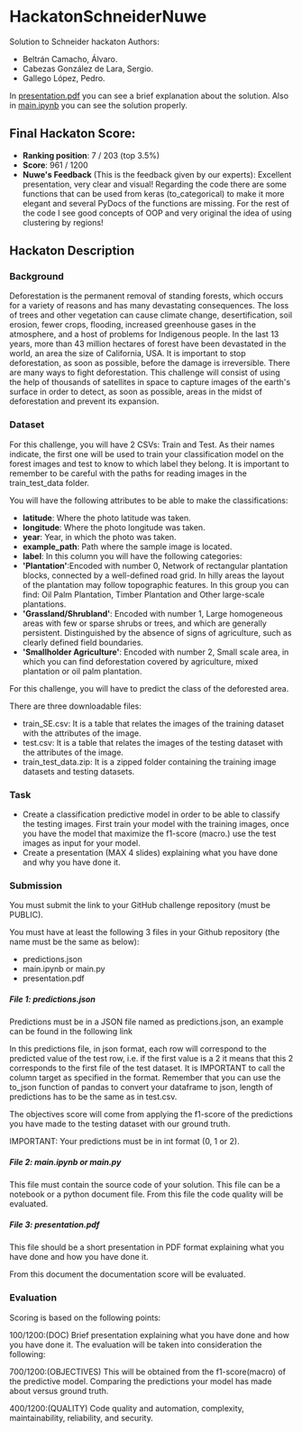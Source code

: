# HackatonSchneiderNuwe
Solution to Schneider hackaton
Authors:
  - Beltrán Camacho, Álvaro.
  - Cabezas González de Lara, Sergio.
  - Gallego López, Pedro.
  
  
In [presentation.pdf](https://github.com/drumalv/HackatonSchneiderNuwe/presentation.pdf) you can see a brief explanation about the solution. Also in [main.ipynb](https://github.com/drumalv/HackatonSchneiderNuwe/main.ipynb) you can see the solution properly.

## Final Hackaton Score:
- **Ranking position**: 7 / 203 (top 3.5%)
- **Score**: 961 / 1200
- **Nuwe's Feedback** (This is the feedback given by our experts): Excellent presentation, very clear and visual! Regarding the code there are some functions that can be used from keras (to_categorical) to make it more elegant and several PyDocs of the functions are missing. For the rest of the code I see good concepts of OOP and very original the idea of using clustering by regions!


## Hackaton Description
  
### Background
Deforestation is the permanent removal of standing forests, which occurs for a variety of reasons and has many devastating consequences. The loss of trees and other vegetation can cause climate change, desertification, soil erosion, fewer crops, flooding, increased greenhouse gases in the atmosphere, and a host of problems for Indigenous people. In the last 13 years, more than 43 million hectares of forest have been devastated in the world, an area the size of California, USA. It is important to stop deforestation, as soon as possible, before the damage is irreversible. There are many ways to fight deforestation. This challenge will consist of using the help of thousands of satellites in space to capture images of the earth's surface in order to detect, as soon as possible, areas in the midst of deforestation and prevent its expansion.

### Dataset
For this challenge, you will have 2 CSVs: Train and Test. As their names indicate, the first one will be used to train your classification model on the forest images and test to know to which label they belong. It is important to remember to be careful with the paths for reading images in the train_test_data folder.

You will have the following attributes to be able to make the classifications:

- **latitude**: Where the photo latitude was taken.
- **longitude**: Where the photo longitude was taken.
- **year**: Year, in which the photo was taken.
- **example_path**: Path where the sample image is located.
- **label**: In this column you will have the following categories:
- **'Plantation'**:Encoded with number 0, Network of rectangular plantation blocks, connected by a well-defined road grid. In hilly areas the layout of the plantation may follow topographic features. In this group you can find: Oil Palm Plantation, Timber Plantation and Other large-scale plantations.
- **'Grassland/Shrubland'**: Encoded with number 1, Large homogeneous areas with few or sparse shrubs or trees, and which are generally persistent. Distinguished by the absence of signs of agriculture, such as clearly defined field boundaries.
- **'Smallholder Agriculture'**: Encoded with number 2, Small scale area, in which you can find deforestation covered by agriculture, mixed plantation or oil palm plantation.

For this challenge, you will have to predict the class of the deforested area.

There are three downloadable files:

- train_SE.csv: It is a table that relates the images of the training dataset with the attributes of the image.
- test.csv: It is a table that relates the images of the testing dataset with the attributes of the image. 
- train_test_data.zip: It is a zipped folder containing the training image datasets and testing datasets. 


### Task
- Create a classification predictive model in order to be able to classify the testing images. First train your model with the training images, once you have the model that maximize the f1-score (macro.) use the test images as input for your model.
- Create a presentation (MAX 4 slides) explaining what you have done and why you have done it.

### Submission
You must submit the link to your GitHub challenge repository (must be PUBLIC).

You must have at least the following 3 files in your Github repository (the name must be the same as below):

- predictions.json
- main.ipynb or main.py
- presentation.pdf

##### File 1: predictions.json
Predictions must be in a JSON file named as predictions.json, an example can be found in the following link

In this predictions file, in json format, each row will correspond to the predicted value of the test row, i.e. if the first value is a 2 it means that this 2 corresponds to the first file of the test dataset. It is IMPORTANT to call the column target as specified in the format. Remember that you can use the to_json function of pandas to convert your dataframe to json, length of predictions has to be the same as in test.csv.

The objectives score will come from applying the f1-score of the predictions you have made to the testing dataset with our ground truth.

IMPORTANT: Your predictions must be in int format (0, 1 or 2).

##### File 2: main.ipynb or main.py
This file must contain the source code of your solution. This file can be a notebook or a python document file. From this file the code quality will be evaluated.

##### File 3: presentation.pdf
This file should be a short presentation in PDF format explaining what you have done and how you have done it.

From this document the documentation score will be evaluated.


### Evaluation
Scoring is based on the following points:

100/1200:(DOC) Brief presentation explaining what you have done and how you have done it.
The evaluation will be taken into consideration the following:

700/1200:(OBJECTIVES) This will be obtained from the f1-score(macro) of the predictive model. Comparing the predictions your model has made about versus ground truth.

400/1200:(QUALITY) Code quality and automation, complexity, maintainability, reliability, and security.

